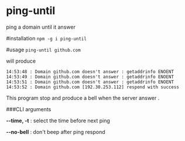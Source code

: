 # ping-until
ping a domain until it answer

#installation
`npm -g i ping-until`

#usage
`ping-until github.com`

will produce

    14:53:48 : Domain github.com doesn't answer : getaddrinfo ENOENT
    14:53:49 : Domain github.com doesn't answer : getaddrinfo ENOENT
    14:53:51 : Domain github.com doesn't answer : getaddrinfo ENOENT
    14:53:52 : Domain github.com [192.30.253.112] respond with success
    
This program stop and produce a bell when the server answer .

###CLI arguments

**--time, -t** : select the time before next ping

**--no-bell**  : don't beep after ping respond